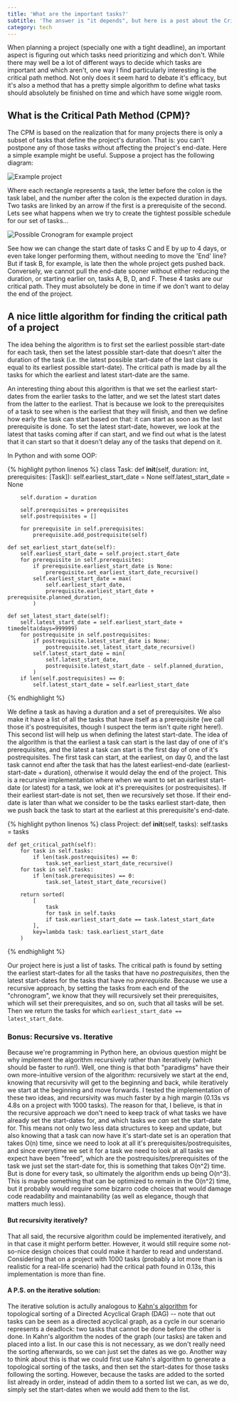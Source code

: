 ```yaml
---
title: 'What are the important tasks?'
subtitle: 'The answer is "it depends", but here is a post about the Critical Path Method, that helps you recognize the tasks that, if delayed, will make your whole project be late.'
category: tech
---
```


When planning a project (specially one with a tight deadline), an important aspect is figuring out which tasks need prioritizing and which don't. While there may well be a lot of different ways to decide which tasks are important and which aren't, one way I find particularly interesting is the critical path method. Not only does it seem hard to debate it's efficacy, but it's also a method that has a pretty simple algorithm to define what tasks should absolutely be finished on time and which have some wiggle room.

## What is the Critical Path Method (CPM)?

The CPM is based on the realization that for many projects there is only a subset of tasks that define the project's duration. That is: you can't postpone any of those tasks without affecting the project's end-date. Here a simple example might be useful. Suppose a project has the following diagram:

![Example project](/blog/assets/images/CPM-1.jpg)

Where each rectangle represents a task, the letter before the colon is the task label, and the number after the colon is the expected duration in days. Two tasks are linked by an arrow if the first is a prerequisite of the second. Lets see what happens when we try to create the tightest possible schedule for our set of tasks...

![Possible Cronogram for example project](/blog/assets/images/CPM-2.jpg)

See how we can change the start date of tasks C and E by up to 4 days, or even take longer performing them, without needing to move the 'End' line? But if task B, for example, is late then the whole project gets pushed back. Conversely, we cannot pull the end-date sooner without either reducing the duration, or starting earlier on, tasks A, B, D, and F. These 4 tasks are our critical path. They must absolutely be done in time if we don't want to delay the end of the project.

## A nice little algorithm for finding the critical path of a project

The idea behing the algorithm is to first set the earliest possible start-date for each task, then set the latest possible start-date that doesn't alter the duration of the task (i.e. the latest possible start-date of the last class is equal to its earliest possible start-date). The critical path is made by all the tasks for which the earliest and latest start-date are the same.

An interesting thing about this algorithm is that we set the earliest start-dates from the earlier tasks to the latter, and we set the latest start dates from the latter to the earliest. That is because we look to the prerequisites of a task to see when is the earliest that they will finish, and then we define how early the task can start based on that: it can start as soon as the last prerequisite is done. To set the latest start-date, however, we look at the latest that tasks coming after if can start, and we find out what is the latest that it can start so that it doesn't delay any of the tasks that depend on it.

In Python and with some OOP:

{% highlight python linenos %}
class Task:
    def __init__(self, duration: int, prerequisites: [Task]):
        self.earliest_start_date = None
        self.latest_start_date = None

        self.duration = duration

        self.prerequisites = prerequisites
        self.postrequisites = []

        for prerequisite in self.prerequisites:
            prerequisite.add_postrequisite(self)
    
    def set_earliest_start_date(self):
        self.earliest_start_date = self.project.start_date
        for prerequisite in self.prerequisites:
            if prerequisite.earliest_start_date is None:
                prerequisite.set_earliest_start_date_recursive()
            self.earliest_start_date = max(
                self.earliest_start_date,
                prerequisite.earliest_start_date + prerequisite.planned_duration,
            )

    def set_latest_start_date(self):
        self.latest_start_date = self.earliest_start_date + timedelta(days=999999)
        for postrequisite in self.postrequisites:
            if postrequisite.latest_start_date is None:
                postrequisite.set_latest_start_date_recursive()
            self.latest_start_date = min(
                self.latest_start_date,
                postrequisite.latest_start_date - self.planned_duration,
            )
        if len(self.postrequisites) == 0:
            self.latest_start_date = self.earliest_start_date
{% endhighlight %}

We define a task as having a duration and a set of prerequisites. We also make it have a list of all the tasks that have itself as a prerequisite (we call those it's postrequisites, though I suspect the term isn't quite right here!). This second list will help us when defining the latest start-date. The idea of the algorithm is that the earliest a task can start is the last day of one of it's prerequisites, and the latest a task can start is the first day of one of it's postrequisites. The first task can start, at the earliest, on day 0, and the last task cannot end after the task that has the latest earliest-end-date (earliest-start-date + duration), otherwise it would delay the end of the project. This is a recursive implementation where when we want to set an earliest start-date (or latest) for a task, we look at it's prerequisites (or postrequisites). If their earliest start-date is not set, then we recursively set those. If their end-date is later than what we consider to be the tasks earliest start-date, then we push back the task to start at the earliest at this prerequisite's end-date.

{% highlight python linenos %}
class Project:
    def __init__(self, tasks):
        self.tasks = tasks
    
    def get_critical_path(self):
        for task in self.tasks:
            if len(task.postrequisites) == 0:
                task.set_earliest_start_date_recursive()
        for task in self.tasks:
            if len(task.prerequisites) == 0:
                task.set_latest_start_date_recursive()

        return sorted(
            [
                task 
                for task in self.tasks 
                if task.earliest_start_date == task.latest_start_date
            ], 
            key=lambda task: task.earliest_start_date
        )
{% endhighlight %}

Our project here is just a list of tasks. The critical path is found by setting the earliest start-dates for all the tasks that have no *postrequisites*, then the latest start-dates for the tasks that have no *prerequisite*. Because we use a recursive approach, by setting the tasks from each end of the "chronogram", we know that they will recursively set their prerequisites, which will set their prerequisites, and so on, such that all tasks will be set. Then we return the tasks for which `earliest_start_date == latest_start_date`.

### Bonus: Recursive vs. Iterative

Because we're programming in Python here, an obvious question might be why implement the algorithm recursively rather than iteratively (which should be faster to run!). Well, one thing is that both "paradigms" have their own more-intuitive version of the algorithm: recursively we start at the end, knowing that recursivity will get to the beginning and back, while iteratively we start at the beginning and move forwards. I tested the implementation of these two ideas, and recursivity was much faster by a high margin (0.13s vs 4.8s on a project with 1000 tasks). The reason for that, I believe, is that in the recursive approach we don't need to keep track of what tasks we have already set the start-dates for, and which tasks we *can* set the start-date for. This means not only two less data structures to keep and update, but also knowing that a task can now have it's start-date set is an operation that takes O(n) time, since we need to look at all it's prerequisites/postrequisites, and since everytime we set it for a task we need to look at all tasks we expect have been "freed", which are the postrequisites/prerequisites of the task we just set the start-date for, this is something that takes O(n^2) time. But is done for every task, so ultimately the algorithm ends up being O(n^3). This is maybe something that can be optimized to remain in the O(n^2) time, but it probably would require some bizarro code choices that would damage code readability and maintanability (as well as elegance, though that matters much less).

#### But recursivity iteratively?

That all said, the recursive algorithm could be implemented iteratively, and in that case it might perform better. However, it would still require some not-so-nice design choices that could make it harder to read and understand. Considering that on a project with 1000 tasks (probably a lot more than is realistic for a real-life scenario) had the critical path found in 0.13s, this implementation is more than fine.

#### A P.S. on the iterative solution:

The iterative solution is actully analogous to [Kahn's algorithm](https://en.wikipedia.org/w/index.php?title=Topological_sorting&action=edit&section=3) for topological sorting of a Directed Acyclical Graph (DAG) -- note that out tasks can be seen as a directed acyclical graph, as a cycle in our scenario represents a deadlock: two tasks that cannot be done before the other is done. In Kahn's algorithm the nodes of the graph (our tasks) are taken and placed into a list. In our case this is not necessary, as we don't really need the sorting afterwards, so we can just set the dates as we go. Another way to think about this is that we could first use Kahn's algorithm to generate a topological sorting of the tasks, and then set the start-dates for those tasks following the sorting. However, because the tasks are added to the sorted list already in order, instead of addin them to a sorted list we can, as we do, simply set the start-dates when we would add them to the list.
